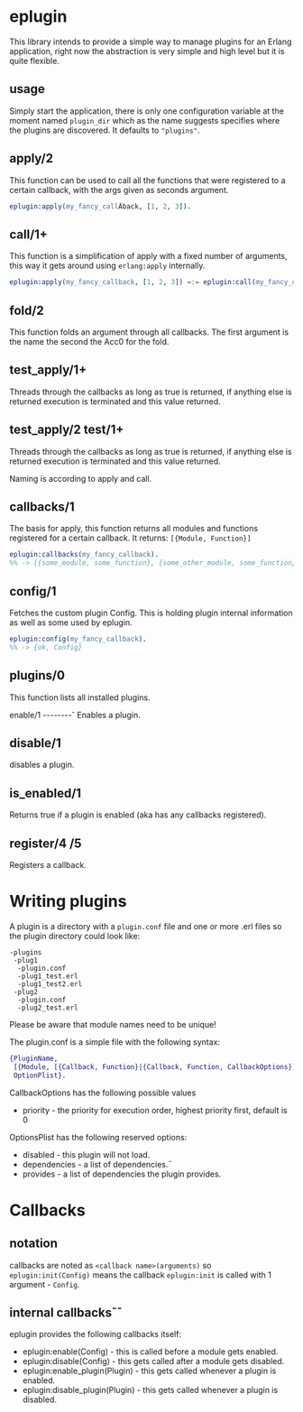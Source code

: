 eplugin
========
This library intends to provide a simple way to manage plugins for an Erlang application, right now the abstraction is very simple and high level but it is quite flexible.

usage
-----

Simply start the application, there is only one configuration variable at the moment named `plugin_dir` which as the name suggests specifies where the plugins are discovered. It defaults to `"plugins"`.

apply/2
-------
This function can be used to call all the functions that were registered to a certain callback, with the args given as seconds argument.

```erlang
eplugin:apply(my_fancy_callÂback, [1, 2, 3]).
```

call/1+
-------
This function is a simplification of apply with a fixed number of arguments, this way it gets around using `erlang:apply` internally.

```erlang
eplugin:apply(my_fancy_callback, [1, 2, 3]) =:= eplugin:call(my_fancy_callback, 1, 2, 3).
```

fold/2
------
This function folds an argument through all callbacks. The first argument is the name the second the Acc0 for the fold.

test_apply/1+
------
Threads through the callbacks as long as true is returned, if anything else is returned execution is terminated and this value returned.

test_apply/2  test/1+
---------------------
Threads through the callbacks as long as true is returned, if anything else is returned execution is terminated and this value returned.

Naming is according to apply and call.

callbacks/1
-----------
The basis for apply, this function returns all modules and functions registered for a certain callback. It returns: `[{Module, Function}]`

```erlang
eplugin:callbacks(my_fancy_callback).
%% -> [{some_module, some_function}, {some_other_module, some_function}]
 ```

config/1
--------
Fetches the custom plugin Config. This is holding plugin internal information as well as some used by eplugin.

```erlang
eplugin:config(my_fancy_callback).
%% -> {ok, Config}
 ```

plugins/0
---------
This function lists all installed plugins.

enable/1
--------˘
Enables a plugin.

disable/1
---------
disables a plugin.

is_enabled/1
------------
Returns true if a plugin is enabled (aka has any callbacks registered).

register/4 /5
-------------
Registers a callback.


Writing plugins
===============
A plugin is a directory with a `plugin.conf` file and one or more .erl files so the plugin directory could look like:
```
-plugins
 -plug1
  -plugin.conf
  -plug1_test.erl
  -plug1_test2.erl
 -plug2
  -plugin.conf
  -plug2_test.erl
```

Please be aware that module names need to be unique!

The plugin.conf is a simple file with the following syntax:

```erlang
{PluginName,
 [{Module, [{Callback, Function}|{Callback, Function, CallbackOptions}]}],
 OptionPlist}.
```

CallbackOptions has the following possible values
* priority - the priority for execution order, highest priority first, default is 0

OptionsPlist has the following reserved options:

* disabled - this plugin will not load.
* dependencies - a list of dependencies.¯
* provides - a list of dependencies the plugin provides.

Callbacks
=========

notation
--------
callbacks are noted as `<callback name>(arguments)` so `eplugin:init(Config)` means the callback `eplugin:init` is called with 1 argument - `Config`.

internal callbacks¯¯
------------------
eplugin provides the following callbacks itself:
* eplugin:enable(Config) - this is called before a module gets enabled.
* eplugin:disable(Config) - this gets called after a module gets disabled.
* eplugin:enable_plugin(Plugin) - this gets called whenever a plugin is enabled.
* eplugin:disable_plugin(Plugin) - this gets called whenever a plugin is disabled.